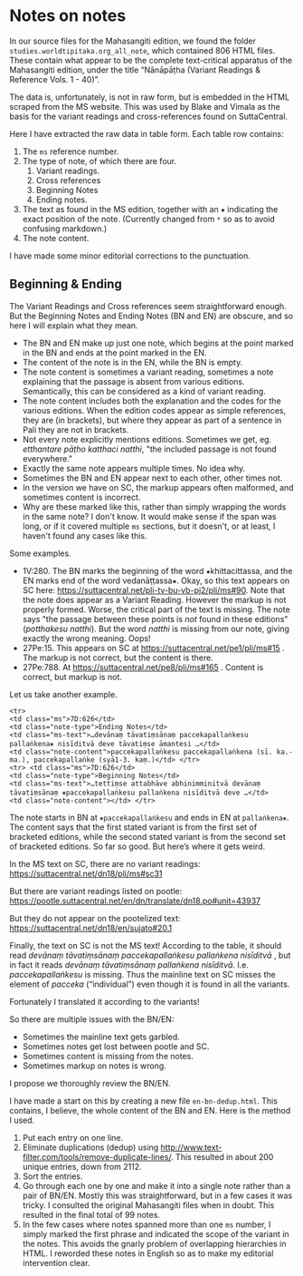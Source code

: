 # Notes on notes

In our source files for the Mahasangiti edition, we found the folder `studies.worldtipitaka.org_all_note`, which contained 806 HTML files. These contain what appear to be the complete text-critical apparatus of the Mahasangiti edition, under the title “Nānāpāṭha (Variant Readings & Reference Vols. 1 - 40)”.

The data is, unfortunately, is not in raw form, but is embedded in the HTML scraped from the MS website. This was used by Blake and Vimala as the basis for the variant readings and cross-references found on SuttaCentral.

Here I have extracted the raw data in table form. Each table row contains:

1. The `ms` reference number.
2. The type of note, of which there are four.
    1. Variant readings.
    2. Cross references
    3. Beginning Notes
    4. Ending notes.
3. The text as found in the MS edition, together with an ⁕ indicating the exact position of the note. (Currently changed from `*` so as to avoid confusing markdown.)
4. The note content.

I have made some minor editorial corrections to the punctuation.

## Beginning & Ending

The Variant Readings and Cross references seem straightforward enough. But the Beginning Notes and Ending Notes (BN and EN) are obscure, and so here I will explain what they mean.

- The BN and EN make up just one note, which begins at the point marked in the BN and ends at the point marked in the EN.
- The content of the note is in the EN, while the BN is empty.
- The note content is sometimes a variant reading, sometimes a note explaining that the passage is absent from various editions. Semantically, this can be considered as a kind of variant reading.
- The note content includes both the explanation and the codes for the various editions. When the edition codes appear as simple references, they are (in brackets), but where they appear as part of a sentence in Pali they are not in brackets.
- Not every note explicitly mentions editions. Sometimes we get, eg. *etthantare pāṭho katthaci natthi*, "the included passage is not found everywhere."
- Exactly the same note appears multiple times. No idea why.
- Sometimes the BN and EN appear next to each other, other times not.
- In the version we have on SC, the markup appears often malformed, and sometimes content is incorrect.
- Why are these marked like this, rather than simply wrapping the words in the same note? I don't know. It would make sense if the span was long, or if it covered multiple `ms` sections, but it doesn't, or at least, I haven't found any cases like this.

Some examples.

- 1V:280.  The BN marks the beginning of the word ⁕khittacittassa, and the EN marks end of the word vedanāṭṭassa⁕. Okay, so this text appears on SC here: https://suttacentral.net/pli-tv-bu-vb-pj2/pli/ms#90. Note that the note does appear as a Variant Reading. However the markup is not properly formed. Worse, the critical part of the text is missing. The note says "the passage between these points is *not* found in these editions" (*potthakesu natthi*). But the word *natthi* is missing from our note, giving exactly the wrong meaning. Oops!
- 27Pe:15. This appears on SC at https://suttacentral.net/pe1/pli/ms#15 . The markup is not correct, but the content is there.
- 27Pe:788. At https://suttacentral.net/pe8/pli/ms#165 . Content is correct, but markup is not.

Let us take another example.

    <tr>
    <td class="ms">7D:626</td>
    <td class="note-type">Ending Notes</td>
    <td class="ms-text">…devānaṃ tāvatiṃsānaṃ paccekapallaṅkesu pallaṅkena⁕ nisīditvā deve tāvatiṃse āmantesi …</td>
    <td class="note-content">paccekapallaṅkesu paccekapallaṅkena (sī. ka.-ma.), paccekapallaṅke (syā1-3. kaṃ.)</td> </tr>
    <tr> <td class="ms">7D:626</td>
    <td class="note-type">Beginning Notes</td>
    <td class="ms-text">…tettiṃse attabhāve abhinimminitvā devānaṃ tāvatiṃsānaṃ ⁕paccekapallaṅkesu pallaṅkena nisīditvā deve …</td>
    <td class="note-content"></td> </tr>

The note starts in BN at `⁕paccekapallaṅkesu` and ends in EN at `pallaṅkena⁕`. The content says that the first stated variant is from the first set of bracketed editions, while the second stated variant is from the second set of bracketed editions. So far so good. But here’s where it gets weird.

In the MS text on SC, there are no variant readings: https://suttacentral.net/dn18/pli/ms#sc31

But there are variant readings listed on pootle: https://pootle.suttacentral.net/en/dn/translate/dn18.po#unit=43937

But they do not appear on the pootelized text: https://suttacentral.net/dn18/en/sujato#20.1

Finally, the text on SC is not the MS text! According to the table, it should read *devānaṃ tāvatiṃsānaṃ paccekapallaṅkesu pallaṅkena nisīditvā* , but in fact it reads *devānaṃ tāvatiṃsānaṃ pallaṅkena nisīditvā*.  I.e. *paccekapallaṅkesu* is missing. Thus the mainline text on SC misses the element of *pacceka* (“individual”) even though it is found in all the variants.

Fortunately I translated it according to the variants!

So there are multiple issues with the BN/EN:

- Sometimes the mainline text gets garbled.
- Sometimes notes get lost between pootle and SC.
- Sometimes content is missing from the notes.
- Sometimes markup on notes is wrong.

I propose we thoroughly review the BN/EN.

I have made a start on this by creating a new file `en-bn-dedup.html`. This contains, I believe, the whole content of the BN and EN. Here is the method I used.

1. Put each entry on one line.
2. Eliminate duplications (dedup) using http://www.text-filter.com/tools/remove-duplicate-lines/. This resulted in about 200 unique entries, down from 2112.
3. Sort the entries.
4. Go through each one by one and make it into a single note rather than a pair of BN/EN. Mostly this was straightforward, but in a few cases it was tricky. I consulted the original Mahasangiti files when in doubt. This resulted in the final total of 99 notes.
5. In the few cases where notes spanned more than one `ms` number, I simply marked the first phrase and indicated the scope of the variant in the notes. This avoids the gnarly problem of overlapping hierarchies in HTML. I reworded these notes in English so as to make my editorial intervention clear.

